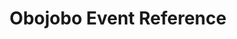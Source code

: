 ---
title: Obojobo Event Reference
redirect_to: "/releases/v3.5.0/developers/events/obojobo_events"
---